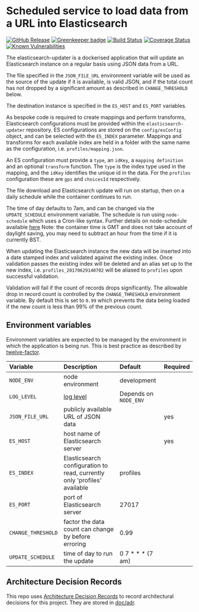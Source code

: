 # Scheduled service to load data from a URL into Elasticsearch

[![GitHub Release](https://img.shields.io/github/release/nhsuk/elasticsearch-updater.svg)](https://github.com/nhsuk/elasticsearch-updater/releases/latest/)
[![Greenkeeper badge](https://badges.greenkeeper.io/nhsuk/elasticsearch-updater.svg)](https://greenkeeper.io/)
[![Build Status](https://travis-ci.org/nhsuk/elasticsearch-updater.svg?branch=master)](https://travis-ci.org/nhsuk/elasticsearch-updater)
[![Coverage Status](https://coveralls.io/repos/github/nhsuk/elasticsearch-updater/badge.svg?branch=master)](https://coveralls.io/github/nhsuk/elasticsearch-updater?branch=master)
[![Known Vulnerabilities](https://snyk.io/test/github/nhsuk/elasticsearch-updater/badge.svg)](https://snyk.io/test/github/nhsuk/elasticsearch-updater)

The elasticsearch-updater is a dockerised application that will update an Elasticsearch instance on a regular basis using JSON data from a URL.

The  file specified in the `JSON_FILE_URL` environment variable will be used as the source of the update if
it is available, is valid JSON, and if the total count has not dropped by a significant amount as described in `CHANGE_THRESHOLD` below.

The destination instance is specified in the `ES_HOST` and `ES_PORT` variables.

As bespoke code is required to create mappings and perform transforms, Elasticsearch configurations must be provided within the `elasticsearch-updater` repository. ES configurations are stored on the `config/esConfig` object, and can be selected with the `ES_INDEX` parameter.
Mappings and transforms for each available index are held in a folder with the same name as the configuration, i.e. `profiles/mapping.json`.

An ES configuration must provide a `type`, an `idKey`, a `mapping definition` and an optional `transform` function.
The `type` is the index type used in the mapping, and the `idKey` identifies the unique id in the data. For the `profiles` configuration these are    `gps` and `choicesId` respectively.

The file download and Elasticsearch update will run on startup, then on a daily schedule while the container continues to run.

The time of day defaults to 7am, and can be changed via the `UPDATE_SCHEDULE` environment variable.
The schedule is run using `node-schedule` which uses a Cron-like syntax. Further details on node-schedule available [here](https://www.npmjs.com/package/node-schedule)
Note: the container time is GMT and does not take account of daylight saving, you may need to subtract an hour from the time if it is currently BST.

When updating the Elasticsearch instance the new data will be inserted into a date stamped index and validated against the
existing index. Once validation passes the existing index will be deleted and an alias set up to the new index, i.e. `profiles_20170629140702` will be aliased to `profiles` upon successful validation.

Validation will fail if the count of records drops significantly. The allowable drop in record count is controlled by
the `CHANGE_THRESHOLD` environment variable. By default this is set to `0.99` which prevents the data being loaded if the new count
is less than 99% of the previous count.

## Environment variables

Environment variables are expected to be managed by the environment in which
the application is being run. This is best practice as described by
[twelve-factor](https://12factor.net/config).

| Variable                           | Description                                                              | Default                 | Required   |
| :--------------------------------- | :--------------------------------------------------------------------    | :---------------------- | :--------- |
| `NODE_ENV`                         | node environment                                                         | development             |            |
| `LOG_LEVEL`                        | [log level](https://github.com/trentm/node-bunyan#levels)                | Depends on `NODE_ENV`   |            |
| `JSON_FILE_URL`                    | publicly available URL of JSON data                                      |                         | yes        |
| `ES_HOST`                          | host name of Elasticsearch server                                        |                         | yes        |
| `ES_INDEX`                         | Elasticsearch configuration to read, currently only 'profiles' available | profiles                |            |
| `ES_PORT`                          | port of Elasticsearch server                                             | 27017                   |            |
| `CHANGE_THRESHOLD`                 | factor the data count can change by before erroring                      | 0.99                    |            |
| `UPDATE_SCHEDULE`                  | time of day to run the update                                            | 0 7 * * *  (7 am)       |            |

## Architecture Decision Records
 
This repo uses
[Architecture Decision Records](http://thinkrelevance.com/blog/2011/11/15/documenting-architecture-decisions)
to record architectural decisions for this project.
They are stored in [doc/adr](doc/adr).
